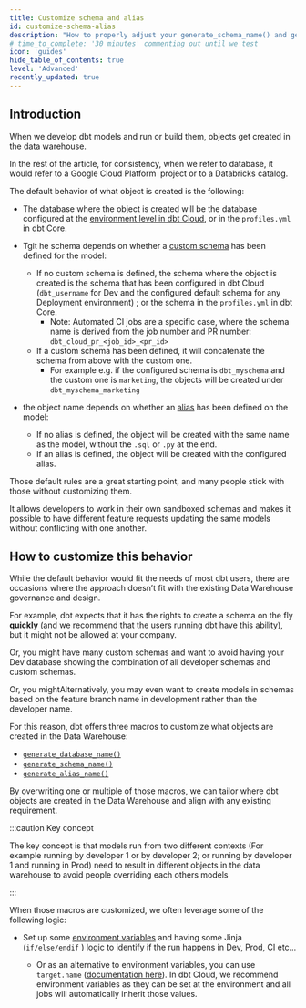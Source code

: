 ```yaml
---
title: Customize schema and alias
id: customize-schema-alias
description: "How to properly adjust your generate_schema_name() and generate_alias_name() macros.."
# time_to_complete: '30 minutes' commenting out until we test
icon: 'guides'
hide_table_of_contents: true
level: 'Advanced'
recently_updated: true
---
```


<div style={{maxWidth: '900px'}}>

## Introduction

When we develop dbt models and run or build them, objects get created in the data warehouse.

In the rest of the article, for consistency, when we refer to database, it would refer to a Google Cloud Platform  project or to a Databricks catalog.

The default behavior of what object is created is the following:

- The database where the object is created will be the database configured at the [environment level in dbt Cloud](https://docs.getdbt.com/docs/dbt-cloud-environments), or in the `profiles.yml` in dbt Core.

- Tgit he schema depends on whether a [custom schema](https://docs.getdbt.com/docs/build/custom-schemas) has been defined for the model:
    - If no custom schema is defined, the schema where the object is created is the schema that has been configured in dbt Cloud (`dbt_username` for Dev and the configured default schema for any Deployment environment) ; or the schema in the `profiles.yml` in dbt Core.
        - Note: Automated CI jobs are a specific case, where the schema name is derived from the job number and PR number: `dbt_cloud_pr_<job_id>_<pr_id>`
    - If a custom schema has been defined, it will concatenate the schema from above with the custom one.
        - For example e.g. if the configured schema is `dbt_myschema` and the custom one is `marketing`, the objects will be created under `dbt_myschema_marketing`
- the object name depends on whether an [alias](https://docs.getdbt.com/reference/resource-configs/alias) has been defined on the model:
    - If no alias is defined, the object will be created with the same name as the model, without the `.sql` or `.py` at the end.
    - If an alias is defined, the object will be created with the configured alias.

Those default rules are a great starting point, and many people stick with those without customizing them.

It allows developers to work in their own sandboxed schemas and makes it possible to have different feature requests updating the same models without conflicting with one another.


## How to customize this behavior

While the default behavior would fit the needs of most dbt users, there are occasions where the approach doesn’t fit with the existing Data Warehouse governance and design.

For example, dbt expects that it has the rights to create a schema on the fly **quickly** (and we recommend that the users running dbt have this ability), but it might not be allowed at your company.

Or, you might have many custom schemas and want to avoid having your Dev database showing the combination of all developer schemas and custom schemas.

Or, you mightAlternatively, you may even want to create models in schemas based on the feature branch name in development rather than the developer name.

For this reason, dbt offers three macros to customize what objects are created in the Data Warehouse:

- [`generate_database_name()`](https://docs.getdbt.com/docs/build/custom-databases#generate_database_name)
- [`generate_schema_name()`](https://docs.getdbt.com/docs/build/custom-schemas#how-does-dbt-generate-a-models-schema-name)
- [`generate_alias_name()`](https://docs.getdbt.com/docs/build/custom-aliases#generate_alias_name)

By overwriting one or multiple of those macros, we can tailor where dbt objects are created in the Data Warehouse and align with any existing requirement.

:::caution Key concept

The key concept is that models run from two different contexts (For example running by developer 1 or by developer 2; or running by developer 1 and running in Prod) need to result in different objects in the data warehouse to avoid people overriding each others models

:::


When those macros are customized, we often leverage some of the following logic:

- Set up some [environment variables](https://docs.getdbt.com/docs/build/environment-variables) and having some Jinja (`if/else/endif` ) logic to identify if the run happens in Dev, Prod, CI etc…
    - Or as an alternative to environment variables, you can use `target.name` ([documentation here](https://docs.getdbt.com/reference/dbt-jinja-functions/target)). In dbt Cloud, we recommend environment variables as they can be set at the environment and all jobs will automatically inherit those values.


    <Lightbox src="/img/docs/dbt-cloud/using-dbt-cloud/Environment Variables/custom-schema-env-var.png" width="70%" title="Environmental variables"/>
    

</div>